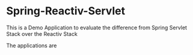 # Spring-Reactiv-Servlet
This is a Demo Application to evaluate the difference from Spring Servlet Stack over the Reactiv Stack

The applications are 
#
